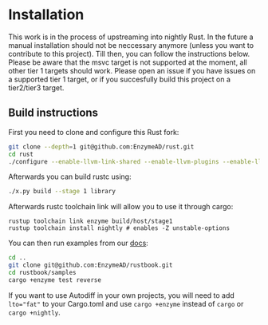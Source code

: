 # Installation

This work is in the process of upstreaming into nightly Rust. In the future a manual installation should not be neccessary anymore (unless you want to contribute to this project). Till then, you can follow the instructions below. Please be aware that the msvc target is not supported at the moment, all other tier 1 targets should work. Please open an issue if you have issues on a supported tier 1 target, or if you succesfully build this project on a tier2/tier3 target.

## Build instructions

First you need to clone and configure this Rust fork:
```bash
git clone --depth=1 git@github.com:EnzymeAD/rust.git
cd rust
./configure --enable-llvm-link-shared --enable-llvm-plugins --enable-llvm-enzyme --release-channel=nightly --enable-llvm-assertions --enable-clang --enable-lld --enable-option-checking --enable-ninja --disable-docs
```

Afterwards you can build rustc using:
```bash
./x.py build --stage 1 library
```

Afterwards rustc toolchain link will allow you to use it through cargo:
```
rustup toolchain link enzyme build/host/stage1
rustup toolchain install nightly # enables -Z unstable-options
```

You can then run examples from our [docs](https://enzyme.mit.edu/index.fcgi/rust/usage/usage.html):

```bash
cd ..
git clone git@github.com:EnzymeAD/rustbook.git  
cd rustbook/samples
cargo +enzyme test reverse
```

If you want to use Autodiff in your own projects, you will need to add `lto="fat"` to your Cargo.toml 
and use `cargo +enzyme` instead of `cargo` or `cargo +nightly`. 


